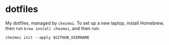 # dotfiles

My dotfiles, managed by `chezmoi`. To set up a new laptop, install Homebrew,
then run `brew install chezmoi`, and then run:

```
chezmoi init --apply $GITHUB_USERNAME
```
